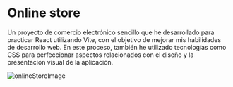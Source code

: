 # Online store

Un proyecto de comercio electrónico sencillo que he desarrollado para practicar React utilizando Vite, con el objetivo de mejorar mis habilidades de desarrollo web. En este proceso, también he utilizado tecnologías como CSS para perfeccionar aspectos relacionados con el diseño y la presentación visual de la aplicación.



![onlineStoreImage](https://github.com/Gorosss/online-store/assets/90179487/86cc7b8f-7b48-4f24-8c91-02f06fc08e5d)
